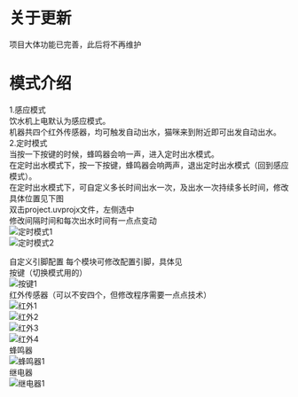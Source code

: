 # 关于更新
项目大体功能已完善，此后将不再维护                                                                                                               
# 模式介绍                                                                                                                                                                                                      
1.感应模式                                                                                                                                                                                                    
    饮水机上电默认为感应模式。                                                                                                                                                                                 
    机器共四个红外传感器，均可触发自动出水，猫咪来到附近即可出发自动出水。                                                                                                                                      
2.定时模式                                                                                                                                                                                                    
    当按一下按键的时候，蜂鸣器会响一声，进入定时出水模式。                                                                                                                                                     
    在定时出水模式下，按一下按键，蜂鸣器会响两声，退出定时出水模式（回到感应模式）。                                                                                                                            
    在定时出水模式下，可自定义多长时间出水一次，及出水一次持续多长时间，修改具体位置见下图                                                                                                                      
    双击project.uvprojx文件，左侧选中                                                                                                                                                                                                                                              
    修改间隔时间和每次出水时间有一点点变动                                                                                                                                                                                                                                           
![定时模式1](https://github.com/qi-ling-er/Cat_Drinking_Machine/assets/124680954/66aed13e-7b0f-490e-8747-996a4791257d)                                                                                                                                                            
![定时模式2](https://github.com/qi-ling-er/Cat_Drinking_Machine/assets/124680954/b535a5ab-d3b0-4b8a-ad7c-99a7863bf7db)                                                                                        

自定义引脚配置
每个模块可修改配置引脚，具体见                                                                                                                                                                                                                                                      
    按键（切换模式用的）                                                                                                                                                                                                                                                           
![按键1](https://github.com/qi-ling-er/Cat_Drinking_Machine/assets/124680954/93412b81-b148-4465-923d-90a7a0d9f4d3)                                                                                                                                                                
    红外传感器（可以不安四个，但修改程序需要一点点技术）                                                                                                                                                                                                                              
![红外1](https://github.com/qi-ling-er/Cat_Drinking_Machine/assets/124680954/c7cc2190-7930-4dce-8952-8888f0d23b54)                                                                                            
![红外2](https://github.com/qi-ling-er/Cat_Drinking_Machine/assets/124680954/a6dc7d62-1aa0-44bf-b36a-f9d70966faef)                                                                                            
![红外3](https://github.com/qi-ling-er/Cat_Drinking_Machine/assets/124680954/ea018b49-7782-4a63-a662-977b50c8ad6d)                                                                                            
![红外4](https://github.com/qi-ling-er/Cat_Drinking_Machine/assets/124680954/5fee0c31-0909-4558-a255-5f10c3e851f4)                                                                                            
    蜂鸣器                                                                                                                                                                                                                                                                        
![蜂鸣器1](https://github.com/qi-ling-er/Cat_Drinking_Machine/assets/124680954/25bc9534-761d-4424-8ce2-560d1d285f93)                                                                                        
    继电器                                                                                                                                                                                                                                                                        
![继电器1](https://github.com/qi-ling-er/Cat_Drinking_Machine/assets/124680954/0ce057d6-b4e0-4d76-ba7d-0fa40f5bc35d)                                                                                        
